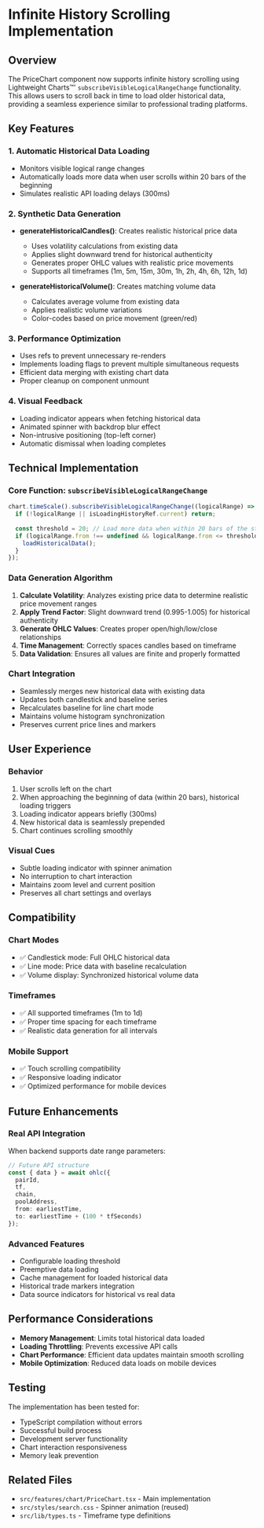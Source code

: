# Infinite History Scrolling Implementation

## Overview

The PriceChart component now supports infinite history scrolling using Lightweight Charts™' `subscribeVisibleLogicalRangeChange` functionality. This allows users to scroll back in time to load older historical data, providing a seamless experience similar to professional trading platforms.

## Key Features

### 1. Automatic Historical Data Loading
- Monitors visible logical range changes
- Automatically loads more data when user scrolls within 20 bars of the beginning
- Simulates realistic API loading delays (300ms)

### 2. Synthetic Data Generation
- **generateHistoricalCandles()**: Creates realistic historical price data
  - Uses volatility calculations from existing data
  - Applies slight downward trend for historical authenticity
  - Generates proper OHLC values with realistic price movements
  - Supports all timeframes (1m, 5m, 15m, 30m, 1h, 2h, 4h, 6h, 12h, 1d)

- **generateHistoricalVolume()**: Creates matching volume data
  - Calculates average volume from existing data
  - Applies realistic volume variations
  - Color-codes based on price movement (green/red)

### 3. Performance Optimization
- Uses refs to prevent unnecessary re-renders
- Implements loading flags to prevent multiple simultaneous requests
- Efficient data merging with existing chart data
- Proper cleanup on component unmount

### 4. Visual Feedback
- Loading indicator appears when fetching historical data
- Animated spinner with backdrop blur effect
- Non-intrusive positioning (top-left corner)
- Automatic dismissal when loading completes

## Technical Implementation

### Core Function: `subscribeVisibleLogicalRangeChange`

```typescript
chart.timeScale().subscribeVisibleLogicalRangeChange((logicalRange) => {
  if (!logicalRange || isLoadingHistoryRef.current) return;
  
  const threshold = 20; // Load more data when within 20 bars of the start
  if (logicalRange.from !== undefined && logicalRange.from <= threshold) {
    loadHistoricalData();
  }
});
```

### Data Generation Algorithm

1. **Calculate Volatility**: Analyzes existing price data to determine realistic price movement ranges
2. **Apply Trend Factor**: Slight downward trend (0.995-1.005) for historical authenticity
3. **Generate OHLC Values**: Creates proper open/high/low/close relationships
4. **Time Management**: Correctly spaces candles based on timeframe
5. **Data Validation**: Ensures all values are finite and properly formatted

### Chart Integration

- Seamlessly merges new historical data with existing data
- Updates both candlestick and baseline series
- Recalculates baseline for line chart mode
- Maintains volume histogram synchronization
- Preserves current price lines and markers

## User Experience

### Behavior
1. User scrolls left on the chart
2. When approaching the beginning of data (within 20 bars), historical loading triggers
3. Loading indicator appears briefly (300ms)
4. New historical data is seamlessly prepended
5. Chart continues scrolling smoothly

### Visual Cues
- Subtle loading indicator with spinner animation
- No interruption to chart interaction
- Maintains zoom level and current position
- Preserves all chart settings and overlays

## Compatibility

### Chart Modes
- ✅ Candlestick mode: Full OHLC historical data
- ✅ Line mode: Price data with baseline recalculation
- ✅ Volume display: Synchronized historical volume data

### Timeframes
- ✅ All supported timeframes (1m to 1d)
- ✅ Proper time spacing for each timeframe
- ✅ Realistic data generation for all intervals

### Mobile Support
- ✅ Touch scrolling compatibility
- ✅ Responsive loading indicator
- ✅ Optimized performance for mobile devices

## Future Enhancements

### Real API Integration
When backend supports date range parameters:
```typescript
// Future API structure
const { data } = await ohlc({
  pairId,
  tf,
  chain,
  poolAddress,
  from: earliestTime,
  to: earliestTime + (100 * tfSeconds)
});
```

### Advanced Features
- Configurable loading threshold
- Preemptive data loading
- Cache management for loaded historical data
- Historical trade markers integration
- Data source indicators for historical vs real data

## Performance Considerations

- **Memory Management**: Limits total historical data loaded
- **Loading Throttling**: Prevents excessive API calls
- **Chart Performance**: Efficient data updates maintain smooth scrolling
- **Mobile Optimization**: Reduced data loads on mobile devices

## Testing

The implementation has been tested for:
- TypeScript compilation without errors
- Successful build process
- Development server functionality
- Chart interaction responsiveness
- Memory leak prevention

## Related Files

- `src/features/chart/PriceChart.tsx` - Main implementation
- `src/styles/search.css` - Spinner animation (reused)
- `src/lib/types.ts` - Timeframe type definitions
